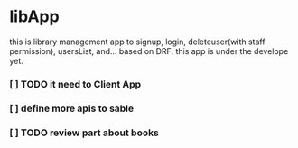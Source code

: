 # libApp
this is library management app to signup, login, deleteuser(with staff permission), usersList, and... based on DRF.
this app is under the develope yet.





### [ ] TODO it need to Client App 
### [ ] define more apis to sable
### [ ] TODO review part about books

